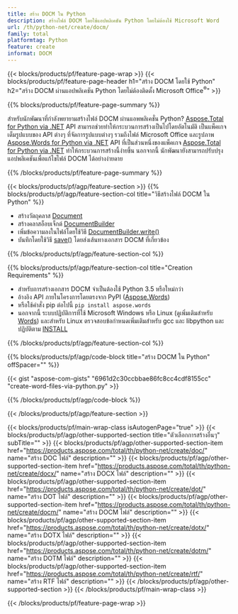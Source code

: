 ```yaml
---
title: สร้าง DOCM ใน Python
description: สร้างไฟล์ DOCM โดยใช้แอปพลิเคชัน Python โดยไม่ต้องใช้ Microsoft Word 
url: /th/python-net/create/docm/
family: total
platformtag: Python
feature: create
informat: DOCM
---
```

{{< blocks/products/pf/feature-page-wrap >}}
{{< blocks/products/pf/feature-page-header h1="สร้าง DOCM โดยใช้ Python" h2="สร้าง DOCM ผ่านแอปพลิเคชัน Python โดยไม่ต้องติดตั้ง Microsoft Office<sup>&reg;</sup>" >}}

{{% blocks/products/pf/feature-page-summary %}}

สำหรับนักพัฒนาที่กำลังพยายามสร้างไฟล์ DOCM ผ่านแอพพลิเคชั่น Python? [Aspose.Total for Python via .NET](https://products.aspose.com/total/python-net/) API สามารถช่วยทำให้กระบวนการสร้างเป็นไปโดยอัตโนมัติ เป็นแพ็คเกจเต็มรูปแบบของ API ต่างๆ ที่จัดการรูปแบบต่างๆ รวมถึงไฟล์ Microsoft Office และรูปภาพ [Aspose.Words for Python via .NET](https://products.aspose.com/words/python-net/) API ที่เป็นส่วนหนึ่งของแพ็คเกจ [Aspose.Total for Python via .NET](https://products.aspose.com/total/python-net/) ทำให้กระบวนการสร้างนี้ง่ายขึ้น นอกจากนี้ นักพัฒนายังสามารถปรับปรุงแอปพลิเคชันเพื่อแก้ไขไฟล์ DOCM ได้อย่างง่ายดาย 

{{% /blocks/products/pf/feature-page-summary %}}

{{< blocks/products/pf/agp/feature-section >}}
{{% blocks/products/pf/agp/feature-section-col title="วิธีสร้างไฟล์ DOCM ใน Python" %}}

- สร้างวัตถุคลาส [Document](https://reference.aspose.com/words/python-net/aspose.words/document/)
- สร้างคลาสอ็อบเจ็กต์ [DocumentBuilder](https://reference.aspose.com/words/python-net/aspose.words/documentbuilder/)
- เพิ่มข้อความลงในไฟล์โดยใช้วิธี [DocumentBuilder.write()](https://reference.aspose.com/words/python-net/aspose.words/documentbuilder/write/)
- บันทึกโดยใช้วิธี [save()](https://reference.aspose.com/words/python-net/aspose.words/document/save/) โดยส่งเส้นทางเอกสาร DOCM ที่เกี่ยวข้อง

{{% /blocks/products/pf/agp/feature-section-col %}}

{{% blocks/products/pf/agp/feature-section-col title="Creation Requirements" %}}

- สำหรับการสร้างเอกสาร DOCM จำเป็นต้องใช้ Python 3.5 หรือใหม่กว่า
- อ้างอิง API ภายในโครงการโดยตรงจาก PyPI ([Aspose.Words](https://pypi.org/project/aspose-words/)) 
- หรือใช้คำสั่ง pip ต่อไปนี้ ```pip install aspose.words``` 
- นอกจากนี้ ระบบปฏิบัติการที่ใช้ Microsoft Windows หรือ Linux (ดูเพิ่มเติมสำหรับ [Words](https://docs.aspose.com/words/python-net/system-requirements/)) และสำหรับ Linux ตรวจสอบข้อกำหนดเพิ่มเติมสำหรับ gcc และ libpython และปฏิบัติตาม [INSTALL](https://docs.aspose.com/words/python-net/installation/) 

{{% /blocks/products/pf/agp/feature-section-col %}}

{{% blocks/products/pf/agp/code-block title="สร้าง DOCM ใน Python" offSpacer="" %}}

{{< gist "aspose-com-gists" "6961d2c30ccbbae86fc8cc4cdf8155cc" "create-word-files-via-python.py" >}}

{{% /blocks/products/pf/agp/code-block %}}

{{< /blocks/products/pf/agp/feature-section >}}

{{< blocks/products/pf/main-wrap-class isAutogenPage="true" >}}
{{< blocks/products/pf/agp/other-supported-section title="ตัวเลือกการสร้างอื่นๆ" subTitle="" >}}
{{< blocks/products/pf/agp/other-supported-section-item href="https://products.aspose.com/total/th/python-net/create/doc/" name="สร้าง DOC ไฟล์" description="" >}}
{{< blocks/products/pf/agp/other-supported-section-item href="https://products.aspose.com/total/th/python-net/create/docx/" name="สร้าง DOCX ไฟล์" description="" >}}
{{< blocks/products/pf/agp/other-supported-section-item href="https://products.aspose.com/total/th/python-net/create/dot/" name="สร้าง DOT ไฟล์" description="" >}}
{{< blocks/products/pf/agp/other-supported-section-item href="https://products.aspose.com/total/th/python-net/create/docm/" name="สร้าง DOCM ไฟล์" description="" >}}
{{< blocks/products/pf/agp/other-supported-section-item href="https://products.aspose.com/total/th/python-net/create/dotx/" name="สร้าง DOTX ไฟล์" description="" >}}
{{< blocks/products/pf/agp/other-supported-section-item href="https://products.aspose.com/total/th/python-net/create/dotm/" name="สร้าง DOTM ไฟล์" description="" >}}
{{< blocks/products/pf/agp/other-supported-section-item href="https://products.aspose.com/total/th/python-net/create/rtf/" name="สร้าง RTF ไฟล์" description="" >}}
{{< /blocks/products/pf/agp/other-supported-section >}}
{{< /blocks/products/pf/main-wrap-class >}}

{{< /blocks/products/pf/feature-page-wrap >}}